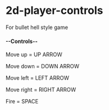 # 2d-player-controls

For bullet hell style game

#### --Controls--


Move up = UP ARROW

Move down = DOWN ARROW

Move left = LEFT ARROW

Move right = RIGHT ARROW 

Fire = SPACE
